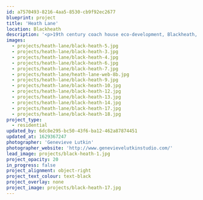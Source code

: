 ```yaml
---
id: a7570493-8216-4aa5-8530-cb9f92ec2677
blueprint: project
title: 'Heath Lane'
location: Blackheath
description: '<p>19th century coach house eco-development, Blackheath, London. 4000sqft, 6 bedrooms, 5 bathrooms, summer house, cinema, study and gym.</p>'
images:
  - projects/heath-lane/black-heath-5.jpg
  - projects/heath-lane/black-heath-3.jpg
  - projects/heath-lane/black-heath-4.jpg
  - projects/heath-lane/black-heath-6.jpg
  - projects/heath-lane/black-heath-7.jpg
  - projects/heath-lane/heath-lane-web-8b.jpg
  - projects/heath-lane/black-heath-9.jpg
  - projects/heath-lane/black-heath-10.jpg
  - projects/heath-lane/black-heath-12.jpg
  - projects/heath-lane/black-heath-13.jpg
  - projects/heath-lane/black-heath-14.jpg
  - projects/heath-lane/black-heath-17.jpg
  - projects/heath-lane/black-heath-18.jpg
project_type:
  - residential
updated_by: 6dc8e295-bc50-43f6-ba12-462a87874451
updated_at: 1629367247
photographer: 'Genevieve Lutkin'
photographer_website: 'http://www.genevievelutkinstudio.com/'
lead_image: projects/black-heath-1.jpg
project_opacity: 20
in_progress: false
project_alignment: object-right
project_text_colour: text-black
project_overlay: none
project_image: projects/black-heath-17.jpg
---
```

